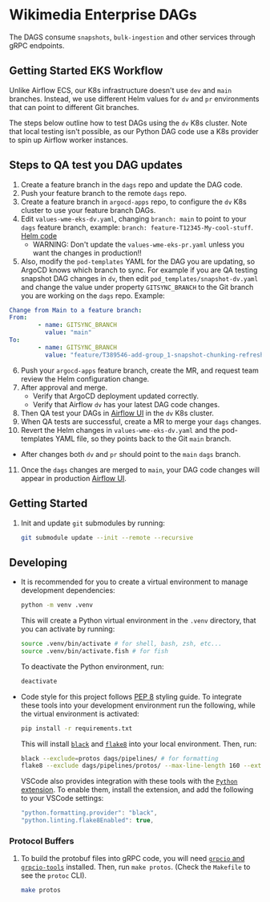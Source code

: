 # Wikimedia Enterprise DAGs

The DAGS consume `snapshots`, `bulk-ingestion` and other services through gRPC endpoints.

## Getting Started EKS Workflow
Unlike Airflow ECS, our K8s infrastructure doesn't use `dev` and `main` branches. Instead, we use different Helm values for `dv` and `pr` environments that can point to different Git branches.

The steps below outline how to test DAGs using the `dv` K8s cluster. Note that local testing isn't possible, as our Python DAG code use a K8s provider to spin up Airflow worker instances.

## Steps to QA test you DAG updates

1. Create a feature branch in the `dags` repo and update the DAG code.
2. Push your feature branch to the remote `dags` repo.
3. Create a feature branch in `argocd-apps` repo, to configure the `dv` K8s cluster to use your feature branch DAGs.
4. Edit `values-wme-eks-dv.yaml`, changing `branch: main` to point to your `dags` feature branch, example: `branch: feature-T12345-My-cool-stuff`. [Helm code](image.png)
   - WARNING: Don't update the `values-wme-eks-pr.yaml`  unless you want the changes in production!!
5. Also, modify the `pod-templates` YAML for the DAG you are updating, so ArgoCD knows which branch to sync. For example if you are QA testing snapshot DAG changes in `dv`, then edit `pod_templates/snapshot-dv.yaml` and change the value under property `GITSYNC_BRANCH` to the Git branch you are working on the `dags` repo.  Example:

```YAML
Change from Main to a feature branch:
From:
        - name: GITSYNC_BRANCH
          value: "main"
To:
        - name: GITSYNC_BRANCH
          value: "feature/T389546-add-group_1-snapshot-chunking-refresh"
```
6. Push your `argocd-apps` feature branch, create the MR, and request team review the Helm configuration change.
7. After approval and merge.
   - Verify that ArgoCD deployment updated correctly.
   - Verify that Airflow `dv` has your latest DAG code changes.
8. Then QA test your DAGs in [Airflow UI](https://kafka-ui-dev.wikimediaenterprise.org/) in the `dv` K8s cluster.
9. When QA tests are successful, create a MR to merge your `dags` changes.
10. Revert the Helm changes in `values-wme-eks-dv.yaml` and the pod-templates YAML file, so they points back to the Git `main` branch.
   - After changes both `dv` and `pr` should point to the `main` `dags` branch.

11. Once the `dags` changes are merged to `main`, your DAG code changes will appear in production [Airflow UI](https://airflow-prod.wikimediaenterprise.org/).

## Getting Started

1. Init and update `git` submodules by running:

   ```bash
   git submodule update --init --remote --recursive
   ```

## Developing

- It is recommended for you to create a virtual environment to manage development dependencies:

   ```bash
   python -m venv .venv
   ```

   This will create a Python virtual environment in the `.venv` directory, that you can activate by running:

   ```bash
   source .venv/bin/activate # for shell, bash, zsh, etc...
   source .venv/bin/activate.fish # for fish
   ```

   To deactivate the Python environment, run:

   ```bash
   deactivate
   ```

- Code style for this project follows [PEP 8](https://www.python.org/dev/peps/pep-0008/) styling guide. To integrate these tools into your development environment run the following, while the virtual environment is activated:

  ```bash
  pip install -r requirements.txt
  ```

  This will install [`black`](https://github.com/psf/black) and [`flake8`](https://flake8.pycqa.org/en/latest/) into your local environment. Then, run:

  ```bash
  black --exclude=protos dags/pipelines/ # for formatting
  flake8 --exclude dags/pipelines/protos/ --max-line-length 160 --extend-ignore=W293,W291,W391,E203 # for linting
  ```

  VSCode also provides integration with these tools with the [`Python` extension](https://marketplace.visualstudio.com/items?itemName=ms-python.python). To enable them, install the extension, and add the following to your VSCode settings:

  ```js
  "python.formatting.provider": "black",
  "python.linting.flake8Enabled": true,
  ```

### Protocol Buffers

1. To build the protobuf files into gRPC code, you will need [`grpcio` and `grpcio-tools`](https://grpc.io/docs/languages/python/quickstart/#prerequisites) installed. Then, run `make protos`. (Check the `Makefile` to see the `protoc` CLI).

   ```bash
   make protos
   ```

